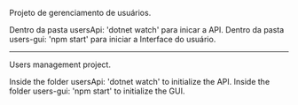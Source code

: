 Projeto de gerenciamento de usuários.

Dentro da pasta usersApi: 'dotnet watch' para inicar a API.
Dentro da pasta users-gui: 'npm start' para iniciar a Interface do usuário.

-  -  -  -

Users management project.

Inside the folder usersApi: 'dotnet watch' to initialize the API.
Inside the folder users-gui: 'npm start' to initialize the GUI.
